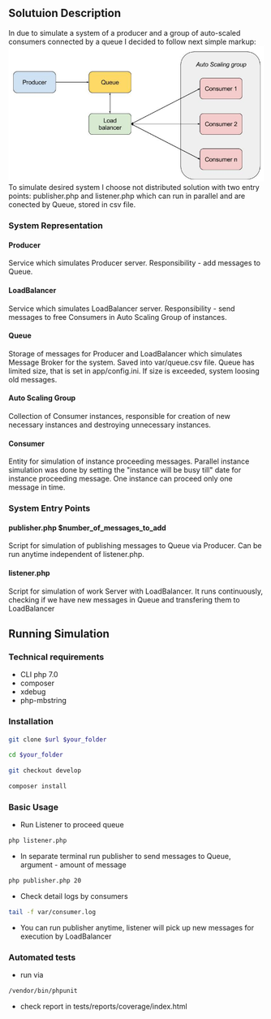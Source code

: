 ## Solutuion Description
In due to simulate a system of a producer and a group of auto-scaled consumers connected by a queue I decided to follow next simple markup:
![markup](markup.jpg)
To simulate desired system I choose not distributed solution with two entry points: publisher.php and listener.php which can run in parallel and are conected by Queue, stored in csv file.

### System Representation

#### Producer
Service which simulates Producer server. Responsibility - add messages to Queue.

#### LoadBalancer
Service which simulates LoadBalancer server. Responsibility - send messages to free Consumers in Auto Scaling Group of instances.

#### Queue
Storage of messages for Producer and LoadBalancer which simulates Message Broker for the system. Saved into var/queue.csv file. 
Queue has limited size, that is set in app/config.ini. If size is exceeded, system loosing old messages.

#### Auto Scaling Group
Collection of Consumer instances, responsible for creation of new necessary instances and destroying unnecessary instances.

#### Consumer
Entity for simulation of instance proceeding messages. Parallel instance simulation was done by setting the "instance will be busy till" date for instance proceeding message. One instance can proceed only one message in time.

### System Entry Points

#### publisher.php $number_of_messages_to_add
Script for simulation of publishing messages to Queue via Producer. Can be run anytime independent of listener.php.

#### listener.php 
Script for simulation of work Server with LoadBalancer. It runs continuously, checking if we have new messages in Queue and transfering them to LoadBalancer


## Running Simulation

### Technical requirements
* CLI php 7.0 
* composer
* xdebug
* php-mbstring

### Installation

```sh 
git clone $url $your_folder
``` 
```sh 
cd $your_folder
```
```sh 
git checkout develop
```
```sh 
composer install
```

### Basic Usage
* Run Listener to proceed queue
```sh 
php listener.php
```
* In separate terminal run publisher to send messages to Queue, argument - amount of message
```sh
php publisher.php 20
```
* Check detail logs by consumers
```sh
tail -f var/consumer.log 
```
* You can run publisher anytime, listener will pick up new messages for execution by LoadBalancer

### Automated tests
* run via
```sh
/vendor/bin/phpunit
```
* check report in tests/reports/coverage/index.html